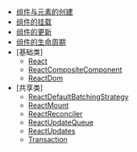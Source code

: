 
* [组件与元素的创建](Docs/流程与机制/构建虚拟DOM：组件和元素的创建.md)
* [组件的挂载](Docs/流程与机制/组件的挂载.md)
* [组件的更新](Docs/流程与机制/组件的更新.md)
* [组件的生命周期](Docs/流程与机制/组件的生命周期.md)
* [基础类]
    * [React](Docs/基础类/React.md)
    * [ReactCompositeComponent](Docs/基础类/ReactCompositeComponent.md)
    * [ReactDom](Docs/基础类/ReactDom.md)
* [共享类]
    * [ReactDefaultBatchingStrategy](Docs/共享类/ReactDefaultBatchingStrategy.md)
    * [ReactMount](Docs/共享类/ReactMount.md)
    * [ReactReconciler](Docs/共享类/ReactReconciler.md)
    * [ReactUpdateQueue](Docs/共享类/ReactUpdateQueue.md)
    * [ReactUpdates](Docs/共享类/ReactUpdates.md)
    * [Transaction](Docs/共享类/Transaction.md)